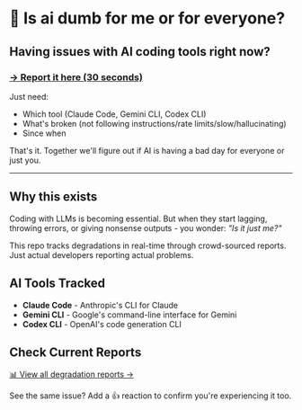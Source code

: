 # 🚨 Is ai dumb for me or for everyone?

## Having issues with AI coding tools right now?

### [→ Report it here (30 seconds)](https://github.com/inmve/vibe-check/issues/new?assignees=&labels=degradation-report&projects=&template=degradation-report.md&title=%5BAI+TOOL%5D+quality+is+degraded)

Just need:
- Which tool (Claude Code, Gemini CLI, Codex CLI)
- What's broken (not following instructions/rate limits/slow/hallucinating)  
- Since when

That's it. Together we'll figure out if AI is having a bad day for everyone or just you.

---

## Why this exists

Coding with LLMs is becoming essential. But when they start lagging, throwing errors, or giving nonsense outputs - you wonder: *"Is it just me?"*

This repo tracks degradations in real-time through crowd-sourced reports. Just actual developers reporting actual problems.

## AI Tools Tracked

- **Claude Code** - Anthropic's CLI for Claude
- **Gemini CLI** - Google's command-line interface for Gemini
- **Codex CLI** - OpenAI's code generation CLI

## Check Current Reports

[📊 View all degradation reports →](https://github.com/inmve/vibe-check/issues?q=is%3Aissue+label%3A%22degradation-report%22)

See the same issue? Add a 👍 reaction to confirm you're experiencing it too.
